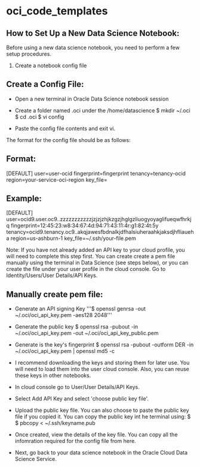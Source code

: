 # oci_code_templates

## How to Set Up a New Data Science Notebook:

Before using a new data science notebook, you need to perform a few setup procedures.

1. Create a notebook config file

## Create a Config File:
* Open a new terminal in Oracle Data Science notebook session
  
* Create a folder named .oci under the /home/datascience
  $ mkdir ~/.oci
  $ cd .oci
  $ vi config

* Paste the config file contents and exit vi.

The format for the config file should be as follows:

## Format:
[DEFAULT]
user=user-ocid 
fingerprint=fingerprint 
tenancy=tenancy-ocid 
region=your-service-oci-region
key_file=<path-to-your-private-keyfile>

## Example:
[DEFAULT]
user=ocid9.user.oc9..zzzzzzzzzzzjzjzjzhjkzgzjhglgzliuogyoyaglifueqwfhrkjq
fingerprint=12:45:23:w8:34:67:4d:94:71:43:11:4r:g1:82:4t:5y
tenancy=ocid9.tenancy.oc9..akqjawesfbdnalkjdfhalsiuheraahkjaksdjhfliaueha
region=us-ashburn-1
key_file=~/.ssh/your-file.pem

  
Note: If you have not already added an API key to your cloud profile, you will need to complete this step first. 
You can create create a pem file manually using the terminal in Data Science (see steps below), or you can 
create the file under your user profile in the cloud console. Go to Identity/Users/User Details/API Keys.

## Manually create pem file:

* Generate an API signing Key
  '''$ openssl genrsa -out ~/.oci/oci_api_key.pem -aes128 2048'''

* Generate the public key
  $ openssl rsa -pubout -in ~/.oci/oci_api_key.pem -out ~/.oci/oci_api_key_public.pem

* Generate is the key's fingerprint
  $ openssl rsa -pubout -outform DER -in ~/.oci/oci_api_key.pem | openssl md5 -c

* I recommend downloading the keys and storing them for later use. You will need to load them into the user cloud console.
  Also, you can reuse these keys in other notebooks.

* In cloud console go to User/User Details/API Keys.

* Select Add API Key and select 'choose public key file'.

* Upload the public key file. You can also choose to paste the public key file if you copied it.
  You can copy the public key int he terminal using:
  $ $ pbcopy < ~/.ssh/keyname.pub

* Once created, view the details of the key file. You can copy all the infomration required for the config file from here.

* Next, go back to your data science notebook in the Oracle Cloud Data Science Service.

